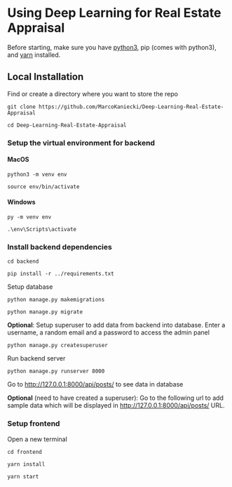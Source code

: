 # Using Deep Learning for Real Estate Appraisal
Before starting, make sure you have [python3](https://www.python.org/downloads/), pip (comes with python3), and [yarn](https://classic.yarnpkg.com/lang/en/docs/install/#windows-stable) installed.

## Local Installation
Find or create a directory where you want to store the repo

```console
git clone https://github.com/MarcoKaniecki/Deep-Learning-Real-Estate-Appraisal
```

```console
cd Deep-Learning-Real-Estate-Appraisal
```

### Setup the virtual environment for backend
#### MacOS
```console
python3 -m venv env
```
```console
source env/bin/activate
```

#### Windows
```console
py -m venv env
```
```console
.\env\Scripts\activate
```

### Install backend dependencies
```console
cd backend
```
```console
pip install -r ../requirements.txt
```

Setup database
```console
python manage.py makemigrations
```
```console
python manage.py migrate
```

**Optional**: Setup superuser to add data from backend into database. Enter a username, a random email and a password to access the admin panel
```console
python manage.py createsuperuser
```

Run backend server
```console
python manage.py runserver 8000
```

Go to
http://127.0.0.1:8000/api/posts/
to see data in database


**Optional** (need to have created a superuser): Go to the following url to add sample data which will be displayed in http://127.0.0.1:8000/api/posts/ URL.

### Setup frontend
Open a new terminal
```console
cd frontend
```
```console
yarn install
```
```console
yarn start
```
